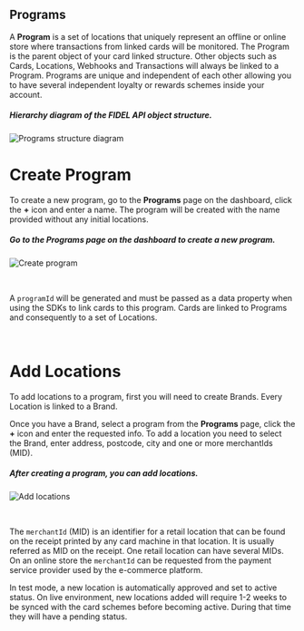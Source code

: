 ## Programs

A **Program** is a set of locations that uniquely represent an offline or online store where transactions from linked cards will be monitored. The Program is the parent object of your card linked structure. Other objects such as Cards, Locations, Webhooks and Transactions will always be linked to a Program. Programs are unique and independent of each other allowing you to have several independent loyalty or rewards schemes inside your account.

<h5>Hierarchy diagram of the FIDEL API object structure.</h5>

![Programs structure diagram](https://docs.fidel.uk/assets/images/programs_diagram.png "Programs structure diagram")

# Create Program
To create a new program, go to the **Programs** page on the dashboard, click the **+** icon and enter a name. The program will be created with the name provided without any initial locations.

<h5>Go to the Programs page on the dashboard to create a new program.</h5>

![Create program](https://docs.fidel.uk/assets/images/create-program.png "Create program")

<br/>

A `programId` will be generated and must be passed as a data property when using the SDKs to link cards to this program. Cards are linked to Programs and consequently to a set of Locations.

<br/>

# Add Locations
To add locations to a program, first you will need to create Brands. Every Location is linked to a Brand.

Once you have a Brand, select a program from the **Programs** page, click the **+** icon and enter the requested info. To add a location you need to select the Brand, enter address, postcode, city and one or more merchantIds (MID).

<h5>After creating a program, you can add locations.</h5>

![Add locations](https://docs.fidel.uk/assets/images/add-locations.png "Add locations")

<br/>

The `merchantId` (MID) is an identifier for a retail location that can be found on the receipt printed by any card machine in that location. It is usually referred as MID on the receipt. One retail location can have several MIDs. On an online store the `merchantId` can be requested from the payment service provider used by the e-commerce platform.

In test mode, a new location is automatically approved and set to active status. On live environment, new locations added will require 1-2 weeks to be synced with the card schemes before becoming active. During that time they will have a pending status.
